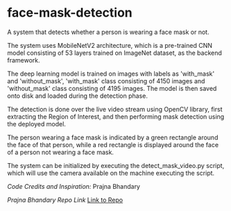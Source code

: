 # face-mask-detection
A system that detects whether a person is wearing a face mask or not.

The system uses MobileNetV2 architecture, which is a pre-trained CNN model consisting of 53 layers trained on ImageNet dataset, as the backend framework.

The deep learning model is trained on images with labels as 'with_mask' and 'without_mask', 'with_mask' class consisting of 4150 images and 'without_mask' class consisting of 4195 images. The model is then saved onto disk and loaded during the detection phase.

The detection is done over the live video stream using OpenCV library, first extracting the Region of Interest, and then performing mask detection using the deployed model.

The person wearing a face mask is indicated by a green rectangle around the face of that person, while a red rectangle is displayed around the face of a person not wearing a face mask.

The system can be initialized by executing the detect_mask_video.py script, which will use the camera available on the machine executing the script.

<i>Code Credits and Inspiration:</i> Prajna Bhandary

<i>Prajna Bhandary Repo Link</i> <a href="https://www.youtube.com/redirect?event=video_description&redir_token=QUFFLUhqblY0NTd5UkVJbll0OWpXMXRFZW1leG5kRVFQUXxBQ3Jtc0tuS21WQUtkdUxqTEp2WS1QMWljZWlfYmVaMHVQVy1PYmhXVDJEdEtZY1dCZ2lJY0dtM2FpeC02dkVUcjVtN0lNbHZSN21uYXU4TDdpX1RvQUdYOHhTTVAyM0xoRVV2c2h4Zk9jTmsxd09pc0VyWmZkaw&q=https%3A%2F%2Fgithub.com%2Fpik1989%2FFaceMaskDetection">Link to Repo</a>
